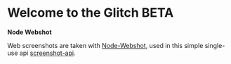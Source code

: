 Welcome to the Glitch BETA
==========================

**Node Webshot**

Web screenshots are taken with [Node-Webshot](https://github.com/brenden/node-webshot), used in this simple single-use api [screenshot-api](https://github.com/yeemachine/screenshot-api).
